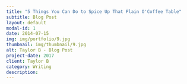 ```yaml
---
title: "5 Things You Can Do to Spice Up That Plain O'Coffee Table"
subtitle: Blog Post
layout: default
modal-id: 1
date: 2014-07-15
img: img/portfolio/9.jpg
thumbnail: img/thumbnail/9.jpg
alt: Taylor B - Blog Post
project-date: 2017
client: Taylor B
category: Writing
description:
---
```


